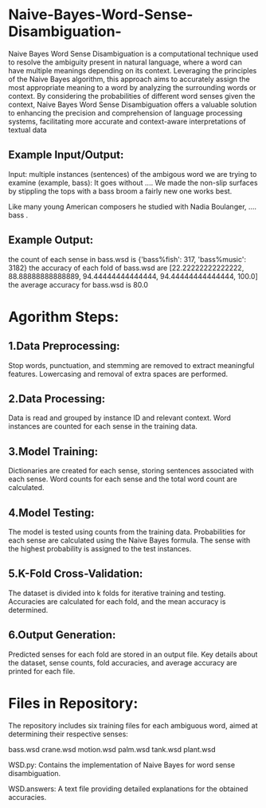 # Naive-Bayes-Word-Sense-Disambiguation-
Naive Bayes Word Sense Disambiguation is a computational technique used to resolve the ambiguity present in natural language, where a word can have multiple meanings depending on its context. Leveraging the principles of the Naive Bayes algorithm, this approach aims to accurately assign the most appropriate meaning to a word by analyzing the surrounding words or context. By considering the probabilities of different word senses given the context, Naive Bayes Word Sense Disambiguation offers a valuable solution to enhancing the precision and comprehension of language processing systems, facilitating more accurate and context-aware interpretations of textual data


## Example Input/Output:

Input: multiple instances (sentences) of the ambigous word we are trying to examine (example, bass):
<instance id="bass.1000001" docsrc = "BNC/A16">
<answer instance="bass.1000001" senseid="bass%fish"/>
<context>
It goes without .... We made the non-slip surfaces by stippling the tops with a  <head>bass</head>  broom  a fairly new one works best. 
</context>
</instance>

<instance id="bass.1000002" docsrc = "BNC/A1H">
<answer instance="bass.1000002" senseid="bass%music"/>
<context>
Like many young American composers he studied with Nadia Boulanger, .... <head>bass</head> . 
</context>
</instance>


## Example Output:
the count of each sense in bass.wsd is {'bass%fish': 317, 'bass%music': 3182} 
the accuracy of each fold of bass.wsd are [22.22222222222222, 88.88888888888889, 94.44444444444444, 94.44444444444444, 100.0]
the average accuracy for bass.wsd is 80.0


# Agorithm Steps:

## 1.Data Preprocessing:

Stop words, punctuation, and stemming are removed to extract meaningful features.
Lowercasing and removal of extra spaces are performed.

## 2.Data Processing:
 Data is read and grouped by instance ID and relevant context.
Word instances are counted for each sense in the training data.

## 3.Model Training:
Dictionaries are created for each sense, storing sentences associated with each sense.
Word counts for each sense and the total word count are calculated.

## 4.Model Testing:

The model is tested using counts from the training data.
Probabilities for each sense are calculated using the Naive Bayes formula.
The sense with the highest probability is assigned to the test instances.

## 5.K-Fold Cross-Validation:

The dataset is divided into k folds for iterative training and testing.
Accuracies are calculated for each fold, and the mean accuracy is determined.

## 6.Output Generation:
Predicted senses for each fold are stored in an output file.
Key details about the dataset, sense counts, fold accuracies, and average accuracy are printed for each file.


#  Files in Repository:
The repository includes six training files for each ambiguous word, aimed at determining their respective senses:

bass.wsd
crane.wsd
motion.wsd
palm.wsd
tank.wsd
plant.wsd

WSD.py:
Contains the implementation of Naive Bayes for word sense disambiguation.

WSD.answers:
A text file providing detailed explanations for the obtained accuracies.

